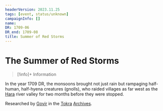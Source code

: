 ```yaml
---
headerVersion: 2023.11.25
tags: [event, status/unknown]
campaignInfo: []
name:
DR: 1709-06
DR_end: 1709-08
title: Summer of Red Storms
---
```

# The Summer of Red Storms
>[!info]+ Information
> 

In the year 1709 DR, the monsoons brought not just rain but rampaging half-human, half-hyena creatures (gnolls), who raided villages as far west as the [Hara](<../../../gazetteer/greater-dunmar/rivers/hara-watershed/hara.md>) river valley for two months before they were stopped. 

Researched by [Govir](<../../../people/dunmari/govir.md>) in the [Tokra](<../../../gazetteer/greater-dunmar/realms/dunmar/central-dunmar/tokra/tokra.md>) [Archives](<../../../gazetteer/greater-dunmar/realms/dunmar/central-dunmar/tokra/archives.md>). 



